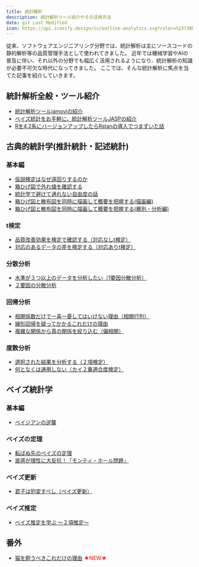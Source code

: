 ```yaml
---
title: 統計解析
description: 統計解析ツール紹介やその活用方法
date: git Last Modified
icon: https://api.iconify.design/ic/outline-analytics.svg?color=%23730099&height=28
---
```


従来、ソフトウェアエンジニアリング分野では、統計解析は主にソースコードの静的解析等の品質管理手法として使われてきました。
近年では機械学習やAIの普及に伴い、それ以外の分野でも幅広く活用されるようになり、統計解析の知識が必要不可欠な時代になってきました。
ここでは、そんな統計解析に焦点を当てた記事を紹介していきます。

## 統計解析全般・ツール紹介
- [統計解析ツールjamoviの紹介](/blogs/2022/05/16/Introduction-of-statistical-analysis-tool-jamovi/)
- [ベイズ統計をお手軽に、統計解析ツールJASPの紹介](/blogs/2022/06/23/statistical-analysis-tool-jasp/)
- [Rを4.2系にバージョンアップしたらRstanの導入でつまずいた話](/blogs/2022/06/30/install-rstan-on-r421/)

## 古典的統計学(推計統計・記述統計)
### 基本編
- [仮説検定はなぜ遠回りするのか](/blogs/2022/06/01/hypothesis-test/)
- [箱ひげ図で外れ値を確認する](/blogs/2022/05/18/Check-outliers-with-a-boxplot/)
- [統計学で避けて通れない自由度の話](/blogs/2022/06/20/degrees-of-freedom/)
- [箱ひげ図と散布図を同時に描画して概要を把握する(描画編)](/blogs/2022/08/05/boxplot-and-scatterplot/)
- [箱ひげ図と散布図を同時に描画して概要を把握する(層別・分析編)](/blogs/2022/08/15/boxplot-and-scatterplot-2/)
### t検定
- [品質改善効果を検定で確認する（対応なしt検定）](/blogs/2022/05/19/Confirm-the-quality-improvement-effect/)
- [対応のあるデータの差を検定する（対応ありt検定）](/blogs/2022/05/20/corresponding-t-test/)
### 分散分析
- [水準が３つ以上のデータを分析したい（1要因分散分析）](/blogs/2022/05/22/one-factor-analysis-of-variance/)
- [２要因の分散分析](/blogs/2022/05/24/analysis-of-variance/)
### 回帰分析
- [相関係数だけで一喜一憂してはいけない理由（相関行列）](/blogs/2022/05/26/correlation-matrix/)
- [線形回帰を疑ってかかるこれだけの理由](/blogs/2022/05/28/linear-regression/)
- [複雑な関係から真の関係を絞り込む（偏相関）](/blogs/2022/07/08/partial-correlation/)
### 度数分析
- [選択された結果を分析する（２項検定）](/blogs/2022/06/10/binomial-test)
- [何となくは通用しない（カイ２乗適合度検定）](/blogs/2022/06/16/chi-square-goodness-of-fit-test)

## ベイズ統計学
### 基本編
- [ベイジアンの逆襲](/blogs/2022/06/03/bayesian-inference)
### ベイズの定理
- [転ばぬ先のベイズの定理](/blogs/2022/06/07/bayes-theorem)
- [直感が理性に大反抗！「モンティ・ホール問題」](/blogs/2022/07/04/monty-hall-problem)
### ベイズ更新
- [君子は豹変すべし（ベイズ更新）](/blogs/2022/06/13/bayes-update)
### ベイズ推定
- [ベイズ推定を学ぶ ～２項推定～](/blogs/2022/06/28/bayesian-inference-by-jasp)

## 番外
- [猫を飼うべきこれだけの理由](/blogs/2022/10/09/cat-and-productivity) <span style="color: red;">★NEW★</span>
